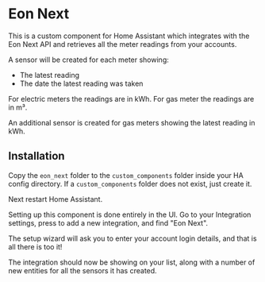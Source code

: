 # Eon Next

This is a custom component for Home Assistant which integrates with the Eon Next API and retrieves all the meter readings from your accounts.

A sensor will be created for each meter showing:

- The latest reading
- The date the latest reading was taken

For electric meters the readings are in kWh. For gas meter the readings are in m³.

An additional sensor is created for gas meters showing the latest reading in kWh.


## Installation

Copy the `eon_next` folder to the `custom_components` folder inside your HA config directory. If a `custom_components` folder does not exist, just create it.

Next restart Home Assistant.

Setting up this component is done entirely in the UI. Go to your Integration settings, press to add a new integration, and find "Eon Next".

The setup wizard will ask you to enter your account login details, and that is all there is too it!

The integration should now be showing on your list, along with a number of new entities for all the sensors it has created.
